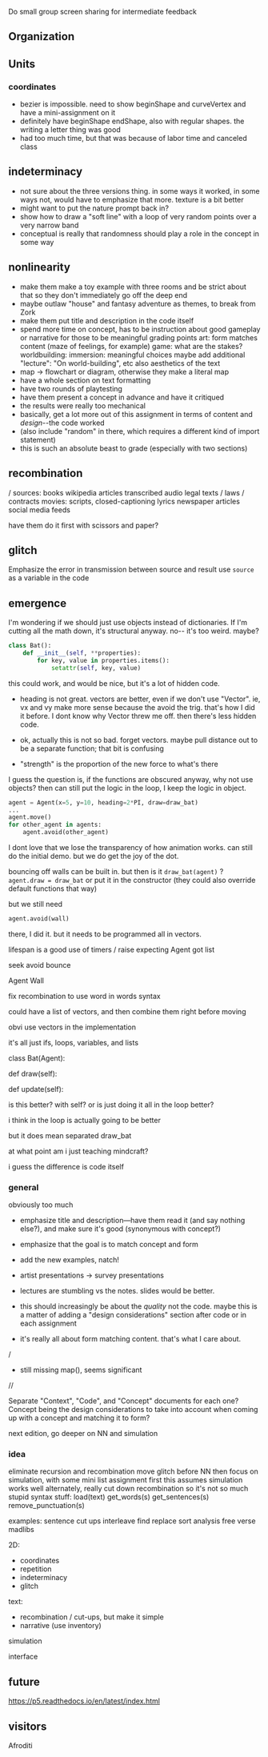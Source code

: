 
Do small group screen sharing for intermediate feedback

## Organization

## Units

### coordinates
- bezier is impossible. need to show beginShape and curveVertex and have a mini-assignment on it
- definitely have beginShape endShape, also with regular shapes. the writing a letter thing was good
- had too much time, but that was because of labor time and canceled class

## indeterminacy
- not sure about the three versions thing. in some ways it worked, in some ways not, would have to emphasize that more. texture is a bit better
- might want to put the nature prompt back in?
- show how to draw a "soft line" with a loop of very random points over a very narrow band
- conceptual is really that randomness should play a role in the concept in some way

## nonlinearity
- make them make a toy example with three rooms and be strict about that so they don't immediately go off the deep end
- maybe outlaw "house" and fantasy adventure as themes, to break from Zork
- make them put title and description in the code itself
- spend more time on concept, has to be instruction about good gameplay or narrative for those to be meaningful grading points
    art: form matches content (maze of feelings, for example)
    game: what are the stakes?
    worldbuilding:
    immersion: meaningful choices
    maybe add additional "lecture": "On world-building", etc
    also aesthetics of the text
- map -> flowchart or diagram, otherwise they make a literal map
- have a whole section on text formatting
- have two rounds of playtesting
- have them present a concept in advance and have it critiqued
- the results were really too mechanical
- basically, get a lot more out of this assignment in terms of content and _design_--the code worked
- (also include "random" in there, which requires a different kind of import statement)
- this is such an absolute beast to grade (especially with two sections)

## recombination
/
sources:
books
wikipedia articles
transcribed audio
legal texts / laws / contracts
movies: scripts, closed-captioning
lyrics
newspaper articles
social media feeds

have them do it first with scissors and paper?

## glitch
Emphasize the error in transmission between source and result
use `source` as a variable in the code


## emergence
I'm wondering if we should just use objects instead of dictionaries.
If I'm cutting all the math down, it's structural anyway.
no-- it's too weird.
maybe?
```py
class Bat():
    def __init__(self, **properties):
        for key, value in properties.items():
            setattr(self, key, value)
```            
this could work, and would be nice, but it's a lot of hidden code.

- heading is not great. vectors are better, even if we don't use "Vector". ie, vx and vy make more sense because the avoid the trig. that's how I did it before. I dont know why Vector threw me off. then there's less hidden code.

- ok, actually this is not so bad. forget vectors. maybe pull distance out to be a separate function; that bit is confusing
- "strength" is the proportion of the new force to what's there

I guess the question is, if the functions are obscured anyway, why not use objects? then can still put the logic in the loop, I keep the logic in object.
```py
agent = Agent(x=5, y=10, heading=2*PI, draw=draw_bat)
...
agent.move()
for other_agent in agents:
    agent.avoid(other_agent)
```
I dont love that we lose the transparency of how animation works. can still do the initial demo. but we do get the joy of the dot.

bouncing off walls can be built in.
but then is it `draw_bat(agent)` ?
`agent.draw = draw_bat`
or put it in the constructor
(they could also override default functions that way)

but we still need
```py
agent.avoid(wall)
```
there, I did it. but it needs to be programmed all in vectors.

lifespan is a good use of timers
/
raise expecting Agent got list

seek avoid bounce

Agent
Wall

fix recombination to use word in words syntax

could have a list of vectors, and then combine them right before moving

obvi use vectors in the implementation



it's all just ifs, loops, variables, and lists

class Bat(Agent):

def draw(self):

def update(self):


is this better? with self? or is just doing it all in the loop better?

i think in the loop is actually going to be better

but it does mean separated draw_bat



at what point am i just teaching mindcraft?

i guess the difference is code itself 



### general

obviously too much

- emphasize title and description—have them read it (and say nothing else?), and make sure it's good (synonymous with concept?)

- emphasize that the goal is to match concept and form

- add the new examples, natch!

- artist presentations -> survey presentations

- lectures are stumbling vs the notes. slides would be better.

- this should increasingly be about the _quality_ not the code. maybe this is a matter of adding a "design considerations" section after code or in each assignment

- it's really all about form matching content. that's what I care about.


/

- still missing map(), seems significant

//

Separate "Context", "Code", and "Concept" documents for each one? Concept being the design considerations to take into account when coming up with a concept and matching it to form?


next edition, go deeper on NN and simulation


### idea

eliminate recursion and recombination
move glitch before NN
then focus on simulation, with some mini list assignment first
this assumes simulation works well
alternately, really cut down recombination so it's not so much stupid syntax stuff:
load(text)
get_words(s)
get_sentences(s)
remove_punctuation(s)

examples:
sentence cut ups
interleave
find replace
sort analysis
free verse
madlibs


2D:
- coordinates
- repetition
- indeterminacy
- glitch

text:
- recombination / cut-ups, but make it simple
- narrative (use inventory)

simulation

interface



#####

## future

https://p5.readthedocs.io/en/latest/index.html


## visitors

Afroditi
